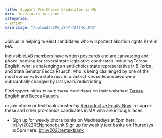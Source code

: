 ```yaml
---
title: Support Pro-Choice Candidates in MA
date: 2022-10-16 16:22:00 Z
categories:
- action
main-image: "/uploads/IMG_3847-42ff4c.JPG"
---
```


Join us in helping to elect candidates who will protect abortion rights here in MA.

IndivisibleLAB members have written postcards and are canvassing and phone-banking for several state legislative candidates including Teresa English, who is challenging an anti-choice state representative in Billerica, and State Senator Becca Rausch, who is being challenged by one of the most conservative state reps in a district whose boundaries were substantially changed by last year’s redistricting.

Find opportunities to help these candidates on their websites: [Teresa English](https://www.voteteresaenglish.org/) and [Becca Rausch](https://www.beccarausch.com/).

or join phone or text banks hosted by [Reproductive Equity Now](https://reproequitynow.org/) to support these and other pro-choice candidates in MA who are in tough races:
* Sign up for weekly phone banks on Wednesdays at 5pm here: [bit.ly/2022RENphonebank](https://us02web.zoom.us/meeting/register/tZAuduioqDwjH9yRyIdLKR8usHjtf_CGHxkr)
Sign up for weekly text banks on Thursdays at 5pm here: [bit.ly/2022rentextbank](https://us02web.zoom.us/meeting/register/tZAkdeqopzkvE9VNeW8BUpuqv8SQOaNTpZ8A)

